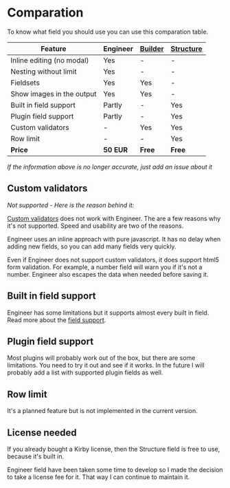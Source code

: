 # Comparation

To know what field you should use you can use this comparation table.

| Feature                                                  | Engineer   | [Builder](https://github.com/TimOetting/kirby-builder)  | [Structure](https://getkirby.com/docs/cheatsheet/panel-fields/structure)
| -------------------------------------------------------- | ---------- | -------- | ---------
| Inline editing (no modal)                                | Yes        | -        | -
| Nesting without limit                                    | Yes        | -        | -
| Fieldsets                                                | Yes        | Yes      | -
| Show images in the output                                | Yes        | Yes      | -
| Built in field support                                   | Partly     | -        | Yes
| Plugin field support                                     | Partly     | -        | Yes
| Custom validators                                        | -          | Yes      | Yes
| Row limit                                                | -          | -        | Yes
| **Price**                                                | **50 EUR** | **Free** | **Free**

*If the information above is no longer accurate, just add an issue about it* 

## Custom validators

*Not supported - Here is the reason behind it:*

[Custom validators](https://getkirby.com/docs/developer-guide/objects/validators) does not work with Engineer. The are a few reasons why it's not supported. Speed and usability are two of the reasons.

Engineer uses an inline approach with pure javascript. It has no delay when adding new fields, so you can add many fields very quickly.

Even if Engineer does not support custom validators, it does support html5 form validation. For example, a number field will warn you if it's not a number. Engineer also escapes the data when needed before saving it.

## Built in field support

Engineer has some limitations but it supports almost every built in field. Read more about the [field support](docs/fields.md).

## Plugin field support

Most plugins will probably work out of the box, but there are some limitations. You need to try it out and see if it works. In the future I will probably add a list with supported plugin fields as well.

## Row limit

It's a planned feature but is not implemented in the current version.

## License needed

If you already bought a Kirby license, then the Structure field is free to use, because it's built in.

Engineer field have been taken some time to develop so I made the decision to take a license fee for it. That way I can continue to maintain it.
